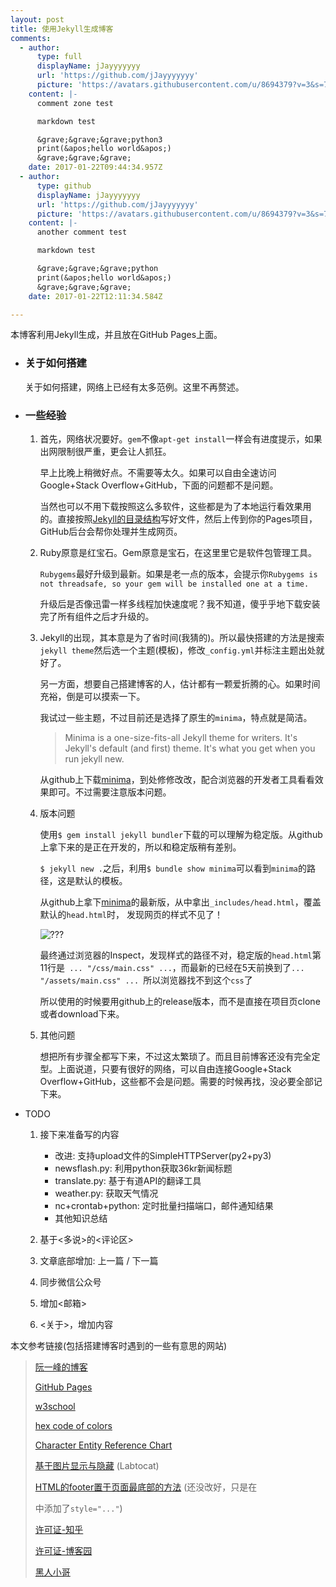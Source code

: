 ```yaml
---
layout: post
title: 使用Jekyll生成博客
comments:
  - author:
      type: full
      displayName: jJayyyyyyy
      url: 'https://github.com/jJayyyyyyy'
      picture: 'https://avatars.githubusercontent.com/u/8694379?v=3&s=73'
    content: |-
      comment zone test

      markdown test

      &grave;&grave;&grave;python3
      print(&apos;hello world&apos;)
      &grave;&grave;&grave;
    date: 2017-01-22T09:44:34.957Z
  - author:
      type: github
      displayName: jJayyyyyyy
      url: 'https://github.com/jJayyyyyyy'
      picture: 'https://avatars.githubusercontent.com/u/8694379?v=3&s=73'
    content: |-
      another comment test

      markdown test

      &grave;&grave;&grave;python
      print(&apos;hello world&apos;)
      &grave;&grave;&grave;
    date: 2017-01-22T12:11:34.584Z

---
```



本博客利用Jekyll生成，并且放在GitHub Pages上面。

* ### 关于如何搭建  

	关于如何搭建，网络上已经有太多范例。这里不再赘述。


* ### 一些经验

	1. 首先，网络状况要好。`gem`不像`apt-get install`一样会有进度提示，如果出网限制很严重，更会让人抓狂。

		早上比晚上稍微好点。不需要等太久。如果可以自由全速访问Google+Stack Overflow+GitHub，下面的问题都不是问题。
		
		当然也可以不用下载按照这么多软件，这些都是为了本地运行看效果用的。直接按照[Jekyll的目录结构](https://jekyllrb.com/docs/structure/)写好文件，然后上传到你的Pages项目，GitHub后台会帮你处理并生成网页。

	2. Ruby原意是红宝石。Gem原意是宝石，在这里里它是软件包管理工具。
		
		`Rubygems`最好升级到最新。如果是老一点的版本，会提示你`Rubygems is not threadsafe, so your gem will be installed one at a time.`

		升级后是否像迅雷一样多线程加快速度呢？我不知道，傻乎乎地下载安装完了所有组件之后才升级的。

	3. Jekyll的出现，其本意是为了省时间(我猜的)。所以最快搭建的方法是搜索`jekyll theme`然后选一个主题(模板)，修改`_config.yml`并标注主题出处就好了。

		另一方面，想要自己搭建博客的人，估计都有一颗爱折腾的心。如果时间充裕，倒是可以摸索一下。
		
		我试过一些主题，不过目前还是选择了原生的`minima`，特点就是简洁。
		
		> Minima is a one-size-fits-all Jekyll theme for writers. It's Jekyll's default (and first) theme. It's what you get when you run jekyll new.
		
		从github上下载[minima](https://github.com/jekyll/minima)，到处修修改改，配合浏览器的开发者工具看看效果即可。不过需要注意版本问题。

	4. 版本问题

		使用`$ gem install jekyll bundler`下载的可以理解为稳定版。从github上拿下来的是正在开发的，所以和稳定版稍有差别。
		
		`$ jekyll new .`之后，利用`$ bundle show minima`可以看到`minima`的路径，这是默认的模板。
		
		从github上拿下[minima](https://github.com/jekyll/minima)的最新版，从中拿出`_includes/head.html`，覆盖默认的`head.html`时，	发现网页的样式不见了！
		
		![???](http://newsimg.5054399.com/uploads/userup/1609/14145AK119.jpg)
		
		最终通过浏览器的Inspect，发现样式的路径不对，稳定版的`head.html`第11行是` ... "/css/main.css" ...`，而最新的已经在5天前换到了`... "/assets/main.css" ... `所以浏览器找不到这个`css`了
		
		所以使用的时候要用github上的release版本，而不是直接在项目页clone或者download下来。

	5. 其他问题
		
		想把所有步骤全都写下来，不过这太繁琐了。而且目前博客还没有完全定型。上面说道，只要有很好的网络，可以自由连接Google+Stack Overflow+GitHub，这些都不会是问题。需要的时候再找，没必要全部记下来。
		
* TODO

	1. 接下来准备写的内容

		* 改进: 支持upload文件的SimpleHTTPServer(py2+py3)
		* newsflash.py: 利用python获取36kr新闻标题
		* translate.py: 基于有道API的翻译工具
		* weather.py: 获取天气情况
		* nc+crontab+python: 定时批量扫描端口，邮件通知结果
		* 其他知识总结

	2. 基于<多说>的<评论区>
	
	3. 文章底部增加: 上一篇 / 下一篇
	
	4. 同步微信公众号

	5. 增加<邮箱>

	6. <关于>，增加内容


本文参考链接(包括搭建博客时遇到的一些有意思的网站)

> [阮一峰的博客](http://www.ruanyifeng.com/blog/2012/08/blogging_with_jekyll.html)
>
> [GitHub Pages](https://pages.github.com/)
>
> [w3school](http://www.w3school.com.cn/index.html)
> 
> [hex code of colors](http://www.color-hex.com)
> 
> [Character Entity Reference Chart](https://dev.w3.org/html5/html-author/charref)
> 
> [基于图片显示与隐藏](http://www.nowamagic.net/librarys/veda/detail/1017) (Labtocat)
> 
> [HTML的footer置于页面最底部的方法](http://blog.csdn.net/jazywoo123/article/details/9866765) (还没改好，只是在<footer>中添加了`style="..."`)
> 
> [许可证-知乎](https://www.zhihu.com/question/28292322)
> 
> [许可证-博客园](http://www.cnblogs.com/ncore/p/3232294.html)
> 
> [黑人小哥](http://newsimg.5054399.com/uploads/userup/1609/14145AK119.jpg)